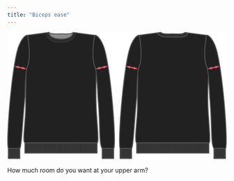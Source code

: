 ```yaml
---
title: "Biceps ease"
---
```


![Biceps ease](bicepsease.svg)

How much room do you want at your upper arm?




